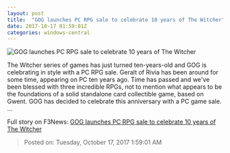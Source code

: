 ```yaml
---
layout: post
title:  "GOG launches PC RPG sale to celebrate 10 years of The Witcher"
date: 2017-10-17 01:59:01Z
categories: windows-central
---
```


![GOG launches PC RPG sale to celebrate 10 years of The Witcher](https://www.windowscentral.com/sites/wpcentral.com/files/styles/large/public/postimages/2015/06/witcher-3-fire.png?itok=Zi9fNvoU)

The Witcher series of games has just turned ten-years-old and GOG is celebrating in style with a PC RPG sale. Geralt of Rivia has been around for some time, appearing on PC ten years ago. Time has passed and we've been blessed with three incredible RPGs, not to mention what appears to be the foundations of a solid standalone card collectible game, based on Gwent. GOG has decided to celebrate this anniversary with a PC game sale. ...


Full story on F3News: [GOG launches PC RPG sale to celebrate 10 years of The Witcher](http://www.f3nws.com/n/yFuAvG)

> Posted on: Tuesday, October 17, 2017 1:59:01 AM
